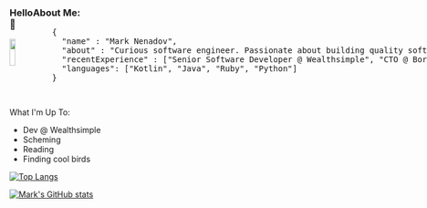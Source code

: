 <div style="display: flex; justify-content: space-between;">
  <div>
    <h3>Hello 👋</h3>
    <img src="https://marknenadov.com/_next/image?url=%2F_next%2Fstatic%2Fmedia%2Fmark-interests.dc29f803.webp&w=1080&q=75" style="width: 50%; height: auto" />
  </div>
  <div>
    <h3>About Me:</h3>
    <pre>
    {
      "name" : "Mark Nenadov",
      "about" : "Curious software engineer. Passionate about building quality software and growing quality teams",
      "recentExperience" : ["Senior Software Developer @ Wealthsimple", "CTO @ BorderConnect"],
      "languages": ["Kotlin", "Java", "Ruby", "Python"]
    }
    </pre>
  </div>
</div>

What I'm Up To:
* Dev @ Wealthsimple
* Scheming
* Reading
* Finding cool birds

[![Top Langs](https://github-readme-stats.vercel.app/api/top-langs/?username=marknenadov)](https://github.com/anuraghazra/github-readme-stats)

[![Mark's GitHub stats](https://github-readme-stats.vercel.app/api?username=marknenadov)](https://github.com/marknenadov/github-readme-stats)
